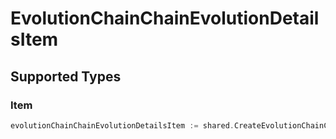 # EvolutionChainChainEvolutionDetailsItem


## Supported Types

### Item

```go
evolutionChainChainEvolutionDetailsItem := shared.CreateEvolutionChainChainEvolutionDetailsItemItem(shared.Item{/* values here */})
```

